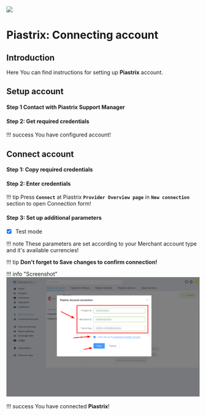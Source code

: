 <img src="https://static.openfintech.io/payment_providers/piastrix/logo.svg?w=400" width="400px">

# Piastrix: Connecting account

## Introduction

Here You can find  instructions for setting up **Piastrix**  account.

## Setup account

#### Step 1 Contact with Piastrix Support Manager


#### Step 2: Get required credentials


!!! success
    You have configured account!




## Connect account

#### Step 1: Copy required credentials


#### Step 2: Enter credentials


!!! tip
    Press **```Connect```** at Piastrix **```Provider Overview page```** in **```New connection```** section to open Connection form!


#### Step 3: Set up additional parameters 

- [x] Test mode

!!! note
    These parameters are set according to your Merchant account type and it's available currencies!

!!! tip
    **Don't forget to Save changes to confirm connection!**

!!! info "Screenshot"
    [![Connect](images/piastrix-step_connect.png)](images/piastrix-step_connect.png)


!!! success
    You have connected **Piastrix**!